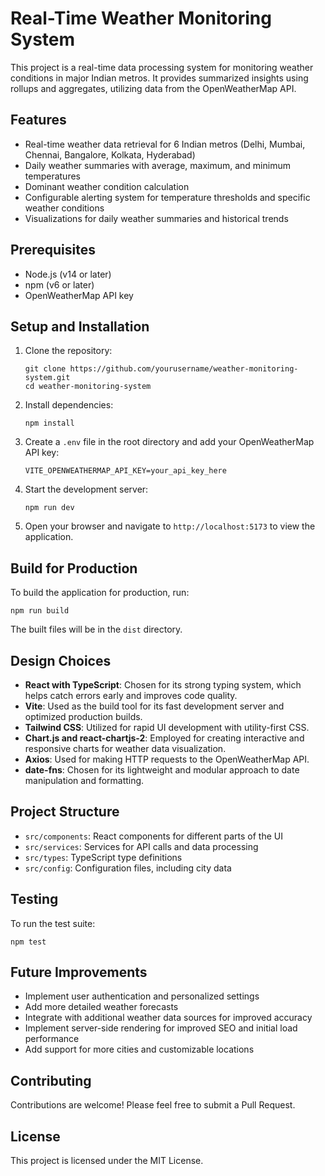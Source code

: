 # Real-Time Weather Monitoring System

This project is a real-time data processing system for monitoring weather conditions in major Indian metros. It provides summarized insights using rollups and aggregates, utilizing data from the OpenWeatherMap API.

## Features

- Real-time weather data retrieval for 6 Indian metros (Delhi, Mumbai, Chennai, Bangalore, Kolkata, Hyderabad)
- Daily weather summaries with average, maximum, and minimum temperatures
- Dominant weather condition calculation
- Configurable alerting system for temperature thresholds and specific weather conditions
- Visualizations for daily weather summaries and historical trends

## Prerequisites

- Node.js (v14 or later)
- npm (v6 or later)
- OpenWeatherMap API key

## Setup and Installation

1. Clone the repository:
   ```
   git clone https://github.com/yourusername/weather-monitoring-system.git
   cd weather-monitoring-system
   ```

2. Install dependencies:
   ```
   npm install
   ```

3. Create a `.env` file in the root directory and add your OpenWeatherMap API key:
   ```
   VITE_OPENWEATHERMAP_API_KEY=your_api_key_here
   ```

4. Start the development server:
   ```
   npm run dev
   ```

5. Open your browser and navigate to `http://localhost:5173` to view the application.

## Build for Production

To build the application for production, run:

```
npm run build
```

The built files will be in the `dist` directory.

## Design Choices

- **React with TypeScript**: Chosen for its strong typing system, which helps catch errors early and improves code quality.
- **Vite**: Used as the build tool for its fast development server and optimized production builds.
- **Tailwind CSS**: Utilized for rapid UI development with utility-first CSS.
- **Chart.js and react-chartjs-2**: Employed for creating interactive and responsive charts for weather data visualization.
- **Axios**: Used for making HTTP requests to the OpenWeatherMap API.
- **date-fns**: Chosen for its lightweight and modular approach to date manipulation and formatting.

## Project Structure

- `src/components`: React components for different parts of the UI
- `src/services`: Services for API calls and data processing
- `src/types`: TypeScript type definitions
- `src/config`: Configuration files, including city data

## Testing

To run the test suite:

```
npm test
```

## Future Improvements

- Implement user authentication and personalized settings
- Add more detailed weather forecasts
- Integrate with additional weather data sources for improved accuracy
- Implement server-side rendering for improved SEO and initial load performance
- Add support for more cities and customizable locations

## Contributing

Contributions are welcome! Please feel free to submit a Pull Request.

## License

This project is licensed under the MIT License.